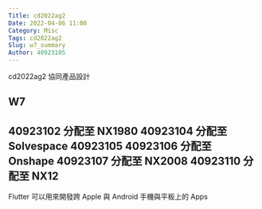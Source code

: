 ```yaml
---
Title: cd2022ag2
Date: 2022-04-06 11:00
Category: Misc
Tags: cd2022ag2
Slug: w7_summary
Author: 40923105
---
```


cd2022ag2 協同產品設計

<!-- PELICAN_END_SUMMARY -->

W7
----
40923102 分配至 NX1980
40923104 分配至 Solvespace
40923105 
40923106 分配至 Onshape
40923107 分配至 NX2008
40923110 分配至 NX12
----

Flutter 可以用來開發跨 Apple 與 Android 手機與平板上的 Apps

